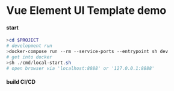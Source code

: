 # Vue Element UI Template demo

#### start

```powershell
>cd $PROJECT
# development run
>docker-compose run --rm --service-ports --entrypoint sh dev
# get into docker
>sh ./cmd/local-start.sh
# open browser via 'localhost:8888' or '127.0.0.1:8888'
```

#### build CI/CD
